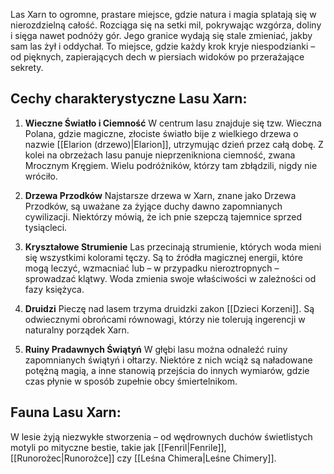 Las Xarn to ogromne, prastare miejsce, gdzie natura i magia splatają się w nierozdzielną całość. Rozciąga się na setki mil, pokrywając wzgórza, doliny i sięga nawet podnóży gór. Jego granice wydają się stale zmieniać, jakby sam las żył i oddychał. To miejsce, gdzie każdy krok kryje niespodzianki – od pięknych, zapierających dech w piersiach widoków po przerażające sekrety.

## **Cechy charakterystyczne Lasu Xarn**:

1. **Wieczne Światło i Ciemność**
    W centrum lasu znajduje się tzw. Wieczna Polana, gdzie magiczne, złociste światło bije z wielkiego drzewa o nazwie [[Elarion (drzewo)|Elarion]], utrzymując dzień przez całą dobę. Z kolei na obrzeżach lasu panuje nieprzenikniona ciemność, zwana Mrocznym Kręgiem. Wielu podróżników, którzy tam zbłądzili, nigdy nie wróciło.
    
2. **Drzewa Przodków**
    Najstarsze drzewa w Xarn, znane jako Drzewa Przodków, są uważane za żyjące duchy dawno zapomnianych cywilizacji. Niektórzy mówią, że ich pnie szepczą tajemnice sprzed tysiącleci.
    
3. **Kryształowe Strumienie**
    Las przecinają strumienie, których woda mieni się wszystkimi kolorami tęczy. Są to źródła magicznej energii, które mogą leczyć, wzmacniać lub – w przypadku nieroztropnych – sprowadzać klątwy. Woda zmienia swoje właściwości w zależności od fazy księżyca.
    
4. **Druidzi**
	 Pieczę nad lasem trzyma druidzki zakon [[Dzieci Korzeni]]. Są odwiecznymi obrońcami równowagi, którzy nie tolerują ingerencji w naturalny porządek Xarn.
	 
1. **Ruiny Pradawnych Świątyń** 
    W głębi lasu można odnaleźć ruiny zapomnianych świątyń i ołtarzy. Niektóre z nich wciąż są naładowane potężną magią, a inne stanowią przejścia do innych wymiarów, gdzie czas płynie w sposób zupełnie obcy śmiertelnikom.

## **Fauna Lasu Xarn**:
W lesie żyją niezwykłe stworzenia – od wędrownych duchów świetlistych motyli po mityczne bestie, takie jak [[Fenril|Fenrile]], [[Runorożec|Runorożce]] czy [[Leśna Chimera|Leśne Chimery]].
